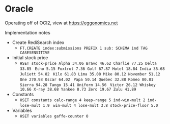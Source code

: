 # Oracle
Operating off of OCI2, view at https://eggonomics.net

Implementation notes
- Create RediSearch index
  - `FT.CREATE index:submissions PREFIX 1 sub: SCHEMA ind TAG CASESENSITIVE`
- Initial stock price
  - `HSET stock-price Alpha 34.06 Bravo 46.62 Charlie 77.25 Delta 33.85 `
  `Echo 5.15 Foxtrot 7.36 Golf 67.87 Hotel 18.84 India 35.68 Juliett 54.82 `
  `Kilo 61.83 Lima 35.08 Mike 80.12 November 51.12 One 270.98 Oscar 64.02 `
  `Papa 50.14 Quebec 32.88 Romeo 80.81 Sierra 94.28 Tango 15.41 Uniform 14.56 `
  `Victor 26.12 Whiskey 10.66 X-ray 38.68 Yankee 8.73 Zero 19.67 Zulu 41.89`
- Constants
  - `HSET constants calc-range 4 keep-range 5 ind-win-mult 2 ind-lose-mult 1.9 `
  `win-mult 4 lose-mult 3.8 stock-price-floor 5.0`
- Variables
  - `HSET variables gaffe-counter 0`
